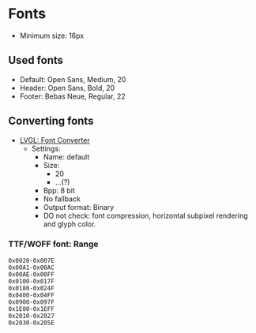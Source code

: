 # Fonts

- Minimum size: 16px

## Used fonts

- Default: Open Sans, Medium, 20
- Header: Open Sans, Bold, 20
- Footer: Bebas Neue, Regular, 22

## Converting fonts

- [LVGL: Font Converter](https://lvgl.io/tools/fontconverter)
    - Settings:
        - Name: default
        - Size:
            - 20
            - ...(?)
        - Bpp: 8 bit
        - No fallback
        - Output format: Binary
        - DO not check: font compression, horizontal subpixel rendering and glyph color.

### TTF/WOFF font: Range

```
0x0020-0x007E
0x00A1-0x00AC
0x00AE-0x00FF
0x0100-0x017F
0x0180-0x024F
0x0400-0x04FF
0x0900-0x097F
0x1E00-0x1EFF
0x2010-0x2027
0x2030-0x205E
```
